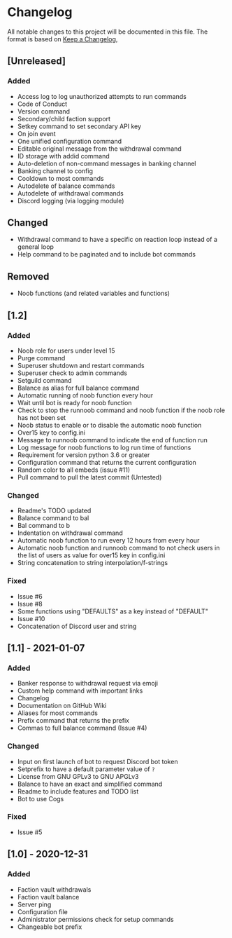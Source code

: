 # Changelog
All notable changes to this project will be documented in this file.
The format is based on [Keep a Changelog](https://keepachangelog.com/en/1.0.0/),

## [Unreleased]
### Added
 - Access log to log unauthorized attempts to run commands
 - Code of Conduct
 - Version command
 - Secondary/child faction support
 - Setkey command to set secondary API key
 - On join event
 - One unified configuration command
 - Editable original message from the withdrawal command
 - ID storage with addid command
 - Auto-deletion of non-command messages in banking channel
 - Banking channel to config
 - Cooldown to most commands
 - Autodelete of balance commands
 - Autodelete of withdrawal commands
 - Discord logging (via logging module)

## Changed
- Withdrawal command to have a specific on reaction loop instead of a general loop
- Help command to be paginated and to include bot commands

## Removed
 - Noob functions (and related variables and functions)

## [1.2]
### Added
 - Noob role for users under level 15
 - Purge command
 - Superuser shutdown and restart commands
 - Superuser check to admin commands
 - Setguild command
 - Balance as alias for full balance command
 - Automatic running of noob function every hour
 - Wait until bot is ready for noob function
 - Check to stop the runnoob command and noob function if the noob role has not been set
 - Noob status to enable or to disable the automatic noob function
 - Over15 key to config.ini
 - Message to runnoob command to indicate the end of function run
 - Log message for noob functions to log run time of functions
 - Requirement for version python 3.6 or greater
 - Configuration command that returns the current configuration
 - Random color to all embeds (issue #11)
 - Pull command to pull the latest commit (Untested)
### Changed
 - Readme's TODO updated
 - Balance command to bal
 - Bal command to b
 - Indentation on withdrawal command 
 - Automatic noob function to run every 12 hours from every hour
 - Automatic noob function and runnoob command to not check users in the list of users as value for over15 key in config.ini
 - String concatenation to string interpolation/f-strings
### Fixed
 - Issue #6
 - Issue #8
 - Some functions using "DEFAULTS" as a key instead of "DEFAULT"
 - Issue #10
 - Concatenation of Discord user and string

## [1.1] - 2021-01-07
### Added
 - Banker response to withdrawal request via emoji
 - Custom help command with important links
 - Changelog
 - Documentation on GitHub Wiki
 - Aliases for most commands
 - Prefix command that returns the prefix
 - Commas to full balance command (Issue #4)
### Changed
 - Input on first launch of bot to request Discord bot token
 - Setprefix to have a default parameter value of `?`
 - License from GNU GPLv3 to GNU APGLv3
 - Balance to have an exact and simplified command
 - Readme to include features and TODO list
 - Bot to use Cogs
### Fixed
 - Issue #5

## [1.0] - 2020-12-31
### Added
 - Faction vault withdrawals
 - Faction vault balance
 - Server ping
 - Configuration file
 - Administrator permissions check for setup commands
 - Changeable bot prefix
